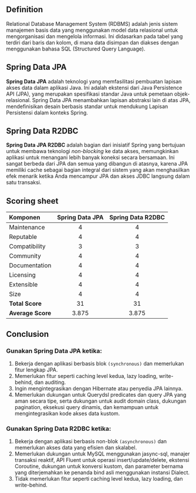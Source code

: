 ## Definition
Relational Database Management System (RDBMS) adalah jenis sistem manajemen basis data yang menggunakan model data relasional untuk mengorganisasi dan mengelola informasi. Ini didasarkan pada tabel yang terdiri dari baris dan kolom, di mana data disimpan dan diakses dengan menggunakan bahasa SQL (Structured Query Language).

## Spring Data JPA

**Spring Data JPA** adalah teknologi yang memfasilitasi pembuatan lapisan akses data dalam aplikasi Java. Ini adalah ekstensi dari Java Persistence API (JPA), yang merupakan spesifikasi standar Java untuk pemetaan objek-relasional. Spring Data JPA menambahkan lapisan abstraksi lain di atas JPA, mendefinisikan desain berbasis standar untuk mendukung Lapisan Persistensi dalam konteks Spring.

## Spring Data R2DBC

**Spring Data JPA R2DBC** adalah bagian dari inisiatif Spring yang bertujuan untuk membawa teknologi _non-blocking_ ke data akses, memungkinkan aplikasi untuk menangani lebih banyak koneksi secara bersamaan. Ini sangat berbeda dari JPA dan semua yang dibangun di atasnya, karena JPA memiliki cache sebagai bagian integral dari sistem yang akan menghasilkan efek menarik ketika Anda mencampur JPA dan akses JDBC langsung dalam satu transaksi.

## Scoring sheet

| Komponen          | Spring Data JPA | Spring Data R2DBC |
| :---------------- | :-------------: | :---------------: |
| Maintenance       | 4               | 4                 |
| Reputable         | 4               | 4                 |
| Compatibility     | 3               | 3                 |
| Community         | 4               | 4                 |
| Documentation     | 4               | 4                 |
| Licensing         | 4               | 4                 |
| Extensible        | 4               | 4                 |
| Size              | 4               | 4                 |
| **Total Score**   | 31              | 31                |
| **Average Score** | 3.875           | 3.875             |

## Conclusion
### Gunakan Spring Data JPA ketika:
1. Bekerja dengan aplikasi berbasis blok `(synchronous)` dan memerlukan fitur lengkap JPA.
2. Memerlukan fitur seperti caching level kedua, lazy loading, write-behind, dan auditing.
3. Ingin mengintegrasikan dengan Hibernate atau penyedia JPA lainnya.
4. Memerlukan dukungan untuk Querydsl predicates dan query JPA yang aman secara tipe, serta dukungan untuk audit domain class, dukungan pagination, eksekusi query dinamis, dan kemampuan untuk mengintegrasikan kode akses data kustom.

### Gunakan Spring Data R2DBC ketika:
1. Bekerja dengan aplikasi berbasis non-blok `(asynchronous)` dan memerlukan akses data yang efisien dan skalabel.
2. Memerlukan dukungan untuk MySQL menggunakan jasync-sql, manajer transaksi reaktif, API Fluent untuk operasi insert/update/delete, ekstensi Coroutine, dukungan untuk konversi kustom, dan parameter bernama yang diterjemahkan ke penanda bind asli menggunakan instansi Dialect.
3. Tidak memerlukan fitur seperti caching level kedua, lazy loading, dan write-behind.